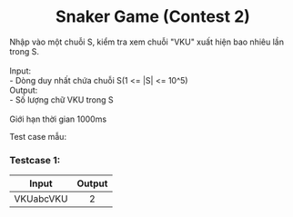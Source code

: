 <div align="center">

# Snaker Game (Contest 2)

</div>

Nhập vào một chuỗi S, kiểm tra xem chuỗi "VKU" xuất hiện bao nhiêu lần trong S.<br>
<br>
Input:<br>
    - Dòng duy nhất chứa chuỗi S(1 <= |S| <= 10^5)<br>
Output:<br>
    - Số lượng chữ VKU trong S<br>
<br>
Giới hạn thời gian 1000ms<br>

Test case mẫu:<br>

### Testcase 1:
|Input| Output|
|-----|:-----:|
|VKUabcVKU| 2|